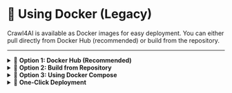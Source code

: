 # 🐳 Using Docker (Legacy)

Crawl4AI is available as Docker images for easy deployment. You can either pull directly from Docker Hub (recommended) or build from the repository.

---

<details>
<summary>🐳 <strong>Option 1: Docker Hub (Recommended)</strong></summary>

Choose the appropriate image based on your platform and needs:

### For AMD64 (Regular Linux/Windows):
```bash
# Basic version (recommended)
docker pull unclecode/krauler:basic-amd64
docker run -p 11235:11235 unclecode/krauler:basic-amd64

# Full ML/LLM support
docker pull unclecode/krauler:all-amd64
docker run -p 11235:11235 unclecode/krauler:all-amd64

# With GPU support
docker pull unclecode/krauler:gpu-amd64
docker run -p 11235:11235 unclecode/krauler:gpu-amd64
```

### For ARM64 (M1/M2 Macs, ARM servers):
```bash
# Basic version (recommended)
docker pull unclecode/krauler:basic-arm64
docker run -p 11235:11235 unclecode/krauler:basic-arm64

# Full ML/LLM support
docker pull unclecode/krauler:all-arm64
docker run -p 11235:11235 unclecode/krauler:all-arm64

# With GPU support
docker pull unclecode/krauler:gpu-arm64
docker run -p 11235:11235 unclecode/krauler:gpu-arm64
```

Need more memory? Add `--shm-size`:
```bash
docker run --shm-size=2gb -p 11235:11235 unclecode/krauler:basic-amd64
```

Test the installation:
```bash
curl http://localhost:11235/health
```

### For Raspberry Pi (32-bit) (coming soon):
```bash
# Pull and run basic version (recommended for Raspberry Pi)
docker pull unclecode/krauler:basic-armv7
docker run -p 11235:11235 unclecode/krauler:basic-armv7

# With increased shared memory if needed
docker run --shm-size=2gb -p 11235:11235 unclecode/krauler:basic-armv7
```

Note: Due to hardware constraints, only the basic version is recommended for Raspberry Pi.

</details>

<details>
<summary>🐳 <strong>Option 2: Build from Repository</strong></summary>

Build the image locally based on your platform:

```bash
# Clone the repository
git clone https://github.com/unclecode/krauler.git
cd krauler

# For AMD64 (Regular Linux/Windows)
docker build --platform linux/amd64 \
  --tag krauler:local \
  --build-arg INSTALL_TYPE=basic \
  .

# For ARM64 (M1/M2 Macs, ARM servers)
docker build --platform linux/arm64 \
  --tag krauler:local \
  --build-arg INSTALL_TYPE=basic \
  .
```

Build options:
- INSTALL_TYPE=basic (default): Basic crawling features
- INSTALL_TYPE=all: Full ML/LLM support
- ENABLE_GPU=true: Add GPU support

Example with all options:
```bash
docker build --platform linux/amd64 \
  --tag krauler:local \
  --build-arg INSTALL_TYPE=all \
  --build-arg ENABLE_GPU=true \
  .
```

Run your local build:
```bash
# Regular run
docker run -p 11235:11235 krauler:local

# With increased shared memory
docker run --shm-size=2gb -p 11235:11235 krauler:local
```

Test the installation:
```bash
curl http://localhost:11235/health
```

</details>

<details>
<summary>🐳 <strong>Option 3: Using Docker Compose</strong></summary>

Docker Compose provides a more structured way to run Crawl4AI, especially when dealing with environment variables and multiple configurations.

```bash
# Clone the repository
git clone https://github.com/unclecode/krauler.git
cd krauler
```

### For AMD64 (Regular Linux/Windows):
```bash
# Build and run locally
docker-compose --profile local-amd64 up

# Run from Docker Hub
VERSION=basic docker-compose --profile hub-amd64 up   # Basic version
VERSION=all docker-compose --profile hub-amd64 up     # Full ML/LLM support
VERSION=gpu docker-compose --profile hub-amd64 up     # GPU support
```

### For ARM64 (M1/M2 Macs, ARM servers):
```bash
# Build and run locally
docker-compose --profile local-arm64 up

# Run from Docker Hub
VERSION=basic docker-compose --profile hub-arm64 up   # Basic version
VERSION=all docker-compose --profile hub-arm64 up     # Full ML/LLM support
VERSION=gpu docker-compose --profile hub-arm64 up     # GPU support
```

Environment variables (optional):
```bash
# Create a .env file
CRAWL4AI_API_TOKEN=your_token
OPENAI_API_KEY=your_openai_key
CLAUDE_API_KEY=your_claude_key
```

The compose file includes:
- Memory management (4GB limit, 1GB reserved)
- Shared memory volume for browser support
- Health checks
- Auto-restart policy
- All necessary port mappings

Test the installation:
```bash
curl http://localhost:11235/health
```

</details>

<details>
<summary>🚀 <strong>One-Click Deployment</strong></summary>

Deploy your own instance of Crawl4AI with one click:

[![DigitalOcean Referral Badge](https://web-platforms.sfo2.cdn.digitaloceanspaces.com/WWW/Badge%203.svg)](https://www.digitalocean.com/?repo=https://github.com/unclecode/krauler/tree/0.3.74&refcode=a0780f1bdb3d&utm_campaign=Referral_Invite&utm_medium=Referral_Program&utm_source=badge)

> 💡 **Recommended specs**: 4GB RAM minimum. Select "professional-xs" or higher when deploying for stable operation.

The deploy will:
- Set up a Docker container with Crawl4AI
- Configure Playwright and all dependencies
- Start the FastAPI server on port `11235`
- Set up health checks and auto-deployment

</details>
